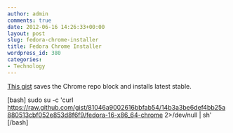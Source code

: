 ```yaml
---
author: admin
comments: true
date: 2012-06-16 14:26:33+00:00
layout: post
slug: fedora-chrome-installer
title: Fedora Chrome Installer
wordpress_id: 380
categories:
- Technology
---
```


[This gist](https://raw.github.com/gist/81046a9002616bbfab54/14b3a3be6def4bb25a880513cbf052e853d8f6f9/fedora-16-x86_64-chrome) saves the Chrome repo block and installs latest stable.

[bash]
sudo su -c 'curl https://raw.github.com/gist/81046a9002616bbfab54/14b3a3be6def4bb25a880513cbf052e853d8f6f9/fedora-16-x86_64-chrome 2>/dev/null | sh'
[/bash]

<!-- more -->


